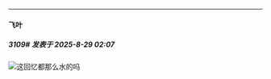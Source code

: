 ﻿
*****

####  飞叶  
##### 3109#       发表于 2025-8-29 02:07

<img src="https://static.stage1st.com/image/smiley/face2017/093.png" referrerpolicy="no-referrer">这回忆都那么水的吗

